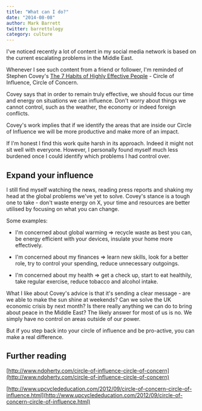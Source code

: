 ```yaml
---
title: "What can I do?"
date: "2014-08-08"
author: Mark Barrett
twitter: barrettology
category: culture
---
```


I've noticed recently a lot of content in my social media network is based on the current escalating problems in the Middle East.

Whenever I see such content from a friend or follower, I'm reminded of Stephen Covey's [The 7 Habits of Highly Effective People](http://www.amazon.co.uk/gp/product/B00GOZV3TM/ref=as_li_tl?ie=UTF8&camp=1634&creative=19450&creativeASIN=B00GOZV3TM&linkCode=as2&tag=helenpieli-21&linkId=RTIUTRBYIE6APBJA) - Circle of Influence, Circle of Concern.

Covey says that in order to remain truly effective, we should focus our time and energy on situations we can influence. Don't worry about things we cannot control, such as the weather, the economy or indeed foreign conflicts.

Covey's work implies that if we identify the areas that are inside our Circle of Influence we will be more productive and make more of an impact.

If I'm honest I find this work quite harsh in its approach. Indeed it might not sit well with everyone. However, I personally found myself much less burdened once I could identify which problems I had control over.

## Expand your influence

I still find myself watching the news, reading press reports and shaking my head at the global problems we've yet to solve. Covey's stance is a tough one to take - don't waste energy on X, your time and resources are better utilised by focusing on what you can change.

Some examples:

- I'm concerned about global warming => recycle waste as best you can, be energy efficient with your devices, insulate your home more effectively.

- I'm concerned about my finances => learn new skills, look for a better role, try to control your spending, reduce unnecessary outgoings.

- I'm concerned about my health => get a check up, start to eat healthily, take regular exercise, reduce tobacco and alcohol intake.

What I like about Covey's advice is that it's sending a clear message - are we able to make the sun shine at weekends? Can we solve the UK economic crisis by next month? Is there really anything we can do to bring about peace in the Middle East? The likely answer for most of us is no. We simply have no control on areas outside of our power.

But if you step back into your circle of influence and be pro-active, you can make a real difference.

## Further reading

[http://www.ndoherty.com/circle-of-influence-circle-of-concern](http://www.ndoherty.com/circle-of-influence-circle-of-concern)

[http://www.upcyclededucation.com/2012/09/circle-of-concern-circle-of-influence.html](http://www.upcyclededucation.com/2012/09/circle-of-concern-circle-of-influence.html)
